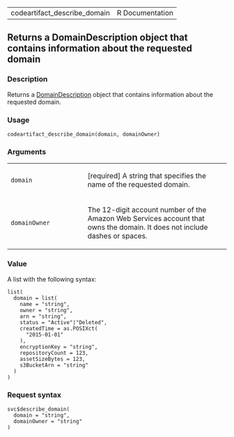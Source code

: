 <table style="width: 100%;">
<tbody>
<tr class="odd">
<td>codeartifact_describe_domain</td>
<td style="text-align: right;">R Documentation</td>
</tr>
</tbody>
</table>

## Returns a DomainDescription object that contains information about the requested domain

### Description

Returns a
[DomainDescription](https://docs.aws.amazon.com/codeartifact/latest/APIReference/API_DomainDescription.html)
object that contains information about the requested domain.

### Usage

    codeartifact_describe_domain(domain, domainOwner)

### Arguments

<table>
<colgroup>
<col style="width: 35%" />
<col style="width: 65%" />
</colgroup>
<tbody>
<tr class="odd">
<td><code id="codeartifact_describe_domain_:_domain">domain</code></td>
<td><p>[required] A string that specifies the name of the requested
domain.</p></td>
</tr>
<tr class="even">
<td><code
id="codeartifact_describe_domain_:_domainOwner">domainOwner</code></td>
<td><p>The 12-digit account number of the Amazon Web Services account
that owns the domain. It does not include dashes or spaces.</p></td>
</tr>
</tbody>
</table>

### Value

A list with the following syntax:

    list(
      domain = list(
        name = "string",
        owner = "string",
        arn = "string",
        status = "Active"|"Deleted",
        createdTime = as.POSIXct(
          "2015-01-01"
        ),
        encryptionKey = "string",
        repositoryCount = 123,
        assetSizeBytes = 123,
        s3BucketArn = "string"
      )
    )

### Request syntax

    svc$describe_domain(
      domain = "string",
      domainOwner = "string"
    )

